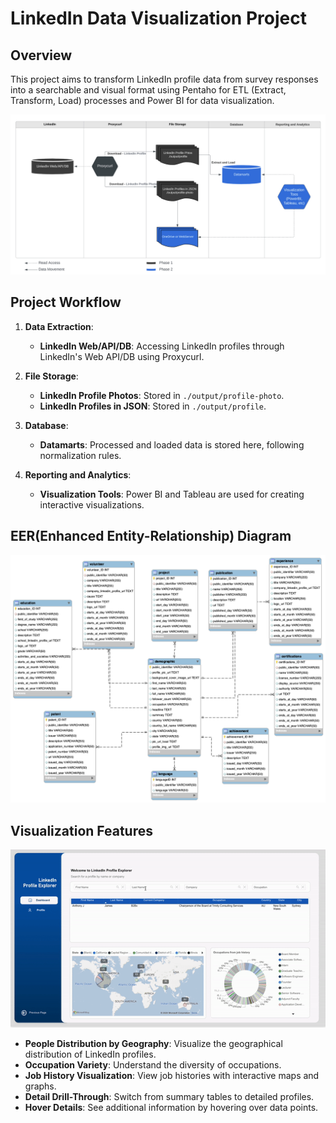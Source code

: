 # LinkedIn Data Visualization Project

## Overview

This project aims to transform LinkedIn profile data from survey responses into a searchable and visual format using Pentaho for ETL (Extract, Transform, Load) processes and Power BI for data visualization. 

![FlowChart.png](FlowChart.png)

## Project Workflow

1. **Data Extraction**:
    - **LinkedIn Web/API/DB**: Accessing LinkedIn profiles through LinkedIn's Web API/DB using Proxycurl.

2. **File Storage**:
    - **LinkedIn Profile Photos**: Stored in `./output/profile-photo`.
    - **LinkedIn Profiles in JSON**: Stored in `./output/profile`.

3. **Database**:
    - **Datamarts**: Processed and loaded data is stored here, following normalization rules.

4. **Reporting and Analytics**:
    - **Visualization Tools**: Power BI and Tableau are used for creating interactive visualizations.

## EER(Enhanced Entity-Relationship) Diagram
![EER.png](EER.png)

## Visualization Features

![PowerBI_Demo.gif](PowerBI_Demo.gif)

- **People Distribution by Geography**: Visualize the geographical distribution of LinkedIn profiles.
- **Occupation Variety**: Understand the diversity of occupations.
- **Job History Visualization**: View job histories with interactive maps and graphs.
- **Detail Drill-Through**: Switch from summary tables to detailed profiles.
- **Hover Details**: See additional information by hovering over data points.
